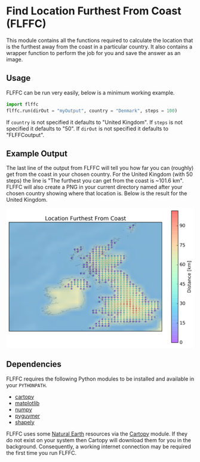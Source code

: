 # Find Location Furthest From Coast (FLFFC)

This module contains all the functions required to calculate the location that is the furthest away from the coast in a particular country. It also contains a wrapper function to perform the job for you and save the answer as an image.

## Usage

FLFFC can be run very easily, below is a minimum working example.

```python
import flffc
flffc.run(dirOut = "myOutput", country = "Denmark", steps = 100)
```

If `country` is not specified it defaults to "United Kingdom". If `steps` is not specified it defaults to "50". If `dirOut` is not specified it defaults to "FLFFCoutput".

## Example Output

The last line of the output from FLFFC will tell you how far you can (roughly) get from the coast in your chosen country. For the United Kingdom (with 50 steps) the line is "The furthest you can get from the coast is ~101.6 km". FLFFC will also create a PNG in your current directory named after your chosen country showing where that location is. Below is the result for the United Kingdom.

![FLFFC output for the United Kingdom](UnitedKingdom.png)

## Dependencies

FLFFC requires the following Python modules to be installed and available in your `PYTHONPATH`.

* [cartopy](https://pypi.python.org/pypi/Cartopy)
* [matplotlib](https://pypi.python.org/pypi/matplotlib)
* [numpy](https://pypi.python.org/pypi/numpy)
* [pyguymer](https://github.com/Guymer/PyGuymer)
* [shapely](https://pypi.python.org/pypi/Shapely)

FLFFC uses some [Natural Earth](http://www.naturalearthdata.com/) resources via the [Cartopy](http://scitools.org.uk/cartopy/) module. If they do not exist on your system then Cartopy will download them for you in the background. Consequently, a working internet connection may be required the first time you run FLFFC.
